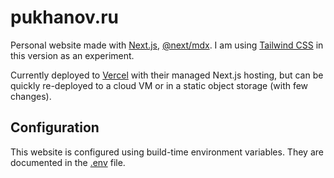 # pukhanov.ru

Personal website made with [Next.js](https://nextjs.org/), [@next/mdx](https://nextjs.org/docs/app/building-your-application/configuring/mdx). I am using [Tailwind CSS](https://tailwindcss.com/) in this version as an experiment.

Currently deployed to [Vercel](https://vercel.com/) with their managed Next.js hosting, but can be quickly re-deployed to a cloud VM or in a static object storage (with few changes).

## Configuration

This website is configured using build-time environment variables. They are documented in the [.env](.env) file.

